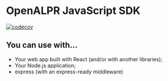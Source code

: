 # OpenALPR JavaScript SDK
[![codecov](https://codecov.io/gh/multei/openalpr/branch/master/graph/badge.svg)](https://codecov.io/gh/multei/openalpr)

## You can use with...

- Your web app built with React (and/or with another libraries);
- Your Node.js application;
- express (with an express-ready middleware)
